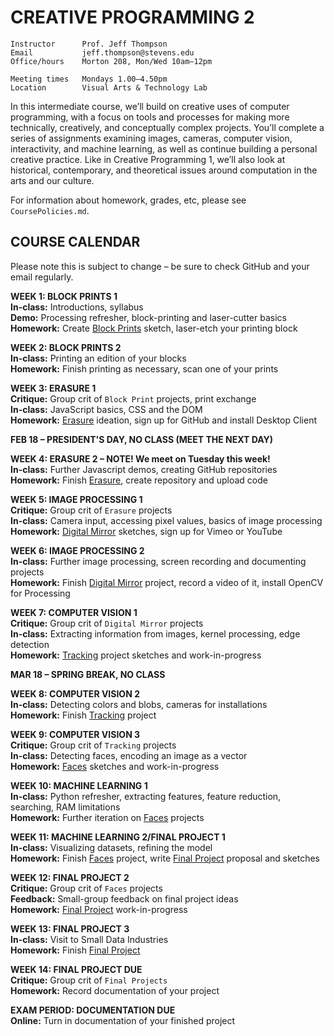 # CREATIVE PROGRAMMING 2

    Instructor      Prof. Jeff Thompson
    Email           jeff.thompson@stevens.edu
    Office/hours    Morton 208, Mon/Wed 10am–12pm

    Meeting times   Mondays 1.00–4.50pm
    Location        Visual Arts & Technology Lab

In this intermediate course, we’ll build on creative uses of computer programming, with a focus on tools and processes for making more technically, creatively, and conceptually complex projects. You’ll complete a series of assignments examining images, cameras, computer vision, interactivity, and machine learning, as well as continue building a personal creative practice. Like in Creative Programming 1, we’ll also look at historical, contemporary, and theoretical issues around computation in the arts and our culture.

For information about homework, grades, etc, please see `CoursePolicies.md`.

## COURSE CALENDAR
Please note this is subject to change – be sure to check GitHub and your email regularly.

**WEEK 1: BLOCK PRINTS 1**  
**In-class:** Introductions, syllabus  
**Demo:** Processing refresher, block-printing and laser-cutter basics  
**Homework:** Create [Block Prints](https://github.com/jeffThompson/CreativeProgramming2/blob/master/Assignments/Week01_BlockPrints.md) sketch, laser-etch your printing block  

**WEEK 2: BLOCK PRINTS 2**  
**In-class:** Printing an edition of your blocks  
**Homework:** Finish printing as necessary, scan one of your prints  

**WEEK 3: ERASURE 1**  
**Critique:** Group crit of `Block Print` projects, print exchange  
**In-class:** JavaScript basics, CSS and the DOM  
**Homework:** [Erasure](https://github.com/jeffThompson/CreativeProgramming2/blob/master/Assignments/Week03_Erasure.md) ideation, sign up for GitHub and install Desktop Client  

**FEB 18 – PRESIDENT'S DAY, NO CLASS (MEET THE NEXT DAY)**

**WEEK 4: ERASURE 2 – NOTE! We meet on Tuesday this week!**  
**In-class:** Further Javascript demos, creating GitHub repositories  
**Homework:** Finish [Erasure](https://github.com/jeffThompson/CreativeProgramming2/blob/master/Assignments/Week03_Erasure.md), create repository and upload code  

**WEEK 5: IMAGE PROCESSING 1**  
**Critique:** Group crit of `Erasure` projects  
**In-class:** Camera input, accessing pixel values, basics of image processing  
**Homework:** [Digital Mirror](https://github.com/jeffThompson/CreativeProgramming2/blob/master/Assignments/Week05_DigitalMirror.md) sketches, sign up for Vimeo or YouTube  

**WEEK 6: IMAGE PROCESSING 2**  
**In-class:** Further image processing, screen recording and documenting projects  
**Homework:** Finish [Digital Mirror](https://github.com/jeffThompson/CreativeProgramming2/blob/master/Assignments/Week05_DigitalMirror.md) project, record a video of it, install OpenCV for Processing

**WEEK 7: COMPUTER VISION 1**  
**Critique:** Group crit of `Digital Mirror` projects  
**In-class:** Extracting information from images, kernel processing, edge detection  
**Homework:** [Tracking](https://github.com/jeffThompson/CreativeProgramming2/blob/master/Assignments/Week07_Tracking.md) project sketches and work-in-progress

**MAR 18 – SPRING BREAK, NO CLASS**

**WEEK 8: COMPUTER VISION 2**  
**In-class:** Detecting colors and blobs, cameras for installations  
**Homework:** Finish [Tracking](https://github.com/jeffThompson/CreativeProgramming2/blob/master/Assignments/Week07_Tracking.md) project

**WEEK 9: COMPUTER VISION 3**  
**Critique:** Group crit of `Tracking` projects  
**In-class:** Detecting faces, encoding an image as a vector  
**Homework:** [Faces](https://github.com/jeffThompson/CreativeProgramming2/blob/master/Assignments/Week09_Faces.md) sketches and work-in-progress

**WEEK 10: MACHINE LEARNING 1**  
**In-class:** Python refresher, extracting features, feature reduction, searching, RAM limitations  
**Homework:** Further iteration on [Faces](https://github.com/jeffThompson/CreativeProgramming2/blob/master/Assignments/Week09_Faces.md) projects  

**WEEK 11: MACHINE LEARNING 2/FINAL PROJECT 1**  
**In-class:** Visualizing datasets, refining the model  
**Homework:** Finish [Faces](https://github.com/jeffThompson/CreativeProgramming2/blob/master/Assignments/Week08_Faces.md) project, write [Final Project](https://github.com/jeffThompson/CreativeProgramming2/blob/master/Assignments/Week11_FinalProject.md) proposal and sketches

**WEEK 12: FINAL PROJECT 2**  
**Critique:** Group crit of `Faces` projects  
**Feedback:** Small-group feedback on final project ideas  
**Homework:** [Final Project](https://github.com/jeffThompson/CreativeProgramming2/blob/master/Assignments/Week11_FinalProject.md) work-in-progress

**WEEK 13: FINAL PROJECT 3**  
**In-class:** Visit to Small Data Industries  
**Homework:** Finish [Final Project](https://github.com/jeffThompson/CreativeProgramming2/blob/master/Assignments/Week11_FinalProject.md)

**WEEK 14: FINAL PROJECT DUE**  
**Critique:** Group crit of `Final Projects`  
**Homework:** Record documentation of your project

**EXAM PERIOD: DOCUMENTATION DUE**  
**Online:** Turn in documentation of your finished project

